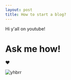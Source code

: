 ```yaml
---
layout: post
title: How to start a blog?
---
```


Hi y'all on youtube!
# Ask me how!
 ❤️

![yhbrr](https://c.tenor.com/CWgfFh7ozHkAAAAC/rick-astly-rick-rolled.gif)


